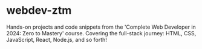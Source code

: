 # webdev-ztm
Hands-on projects and code snippets from the 'Complete Web Developer in 2024: Zero to Mastery' course. Covering the full-stack journey: HTML, CSS, JavaScript, React, Node.js, and so forth!
